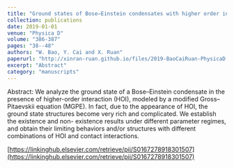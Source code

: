 ```yaml
---
title: "Ground states of Bose–Einstein condensates with higher order interaction"
collection: publications
date: 2019-01-01
venue: "Physica D"
volume: "386-387"
pages: "38--48"
authors: "W. Bao, Y. Cai and X. Ruan"
paperurl: "http://xinran-ruan.github.io/files/2019-BaoCaiRuan-PhysicaD.pdf"
excerpt: "Abstract"
category: "manuscripts"
---
```

Abstract: We analyze the ground state of a Bose–Einstein condensate in the presence of higher-order interaction (HOI), modeled by a modified Gross–Pitaevskii equation (MGPE). In fact, due to the appearance of HOI, the ground state structures become very rich and complicated. We establish the existence and non- existence results under different parameter regimes, and obtain their limiting behaviors and/or structures with different combinations of HOI and contact interactions. 

[https://linkinghub.elsevier.com/retrieve/pii/S0167278918301507](https://linkinghub.elsevier.com/retrieve/pii/S0167278918301507)